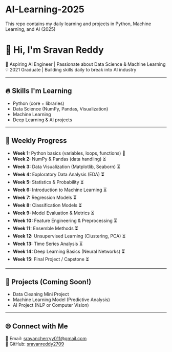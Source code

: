 # AI-Learning-2025
This repo contains my daily learning and projects in Python, Machine Learning, and AI (2025)
# 👋 Hi, I'm Sravan Reddy  

🎯 Aspiring AI Engineer | Passionate about Data Science & Machine Learning  
💡 2021 Graduate | Building skills daily to break into AI industry  

---

## 🔥 Skills I'm Learning
- Python (core + libraries)
- Data Science (NumPy, Pandas, Visualization)
- Machine Learning
- Deep Learning & AI projects

---

## 📅 Weekly Progress
- **Week 1:** Python basics (variables, loops, functions) 🔄
- **Week 2:** NumPy & Pandas (data handling)  ⏳
- **Week 3:** Data Visualization (Matplotlib, Seaborn) ⏳
- **Week 4:** Exploratory Data Analysis (EDA) ⏳  
- **Week 5:** Statistics & Probability ⏳  
- **Week 6:** Introduction to Machine Learning ⏳  
- **Week 7:** Regression Models ⏳  
- **Week 8:** Classification Models ⏳  
- **Week 9:** Model Evaluation & Metrics ⏳  
- **Week 10:** Feature Engineering & Preprocessing ⏳  
- **Week 11:** Ensemble Methods ⏳  
- **Week 12:** Unsupervised Learning (Clustering, PCA) ⏳  
- **Week 13:** Time Series Analysis ⏳  
- **Week 14:** Deep Learning Basics (Neural Networks) ⏳  
- **Week 15:** Final Project / Capstone ⏳  

---

## 🚀 Projects (Coming Soon!)
- Data Cleaning Mini Project
- Machine Learning Model (Predictive Analysis)
- AI Project (NLP or Computer Vision)

---

## 🌐 Connect with Me
📧 Email: sravancherryy011@gmail.com  
🔗 GitHub: [sravanreddy2709](https://github.com/sravanreddy2709)  

